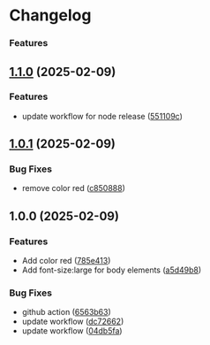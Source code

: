 # Changelog

### Features

## [1.1.0](https://github.com/web-nikos/test-releases/compare/v1.0.0...v1.1.0) (2025-02-09)

### Features

* update workflow for node release ([551109c](https://github.com/web-nikos/test-releases/commit/551109c8499b6e41761c9ded6132eae3f1e446d7))
## [1.0.1](https://github.com/web-nikos/test-releases/compare/v1.0.0...v1.0.1) (2025-02-09)


### Bug Fixes

* remove color red ([c850888](https://github.com/web-nikos/test-releases/commit/c850888ec7df41522e8197a855eefaec77e6289c))

## 1.0.0 (2025-02-09)


### Features

* Add color red ([785e413](https://github.com/web-nikos/test-releases/commit/785e4133dafb88a90506f588dffa613fa560100e))
* Add font-size:large for body elements ([a5d49b8](https://github.com/web-nikos/test-releases/commit/a5d49b80274b934aa205dbb153b7d290dceb771b))


### Bug Fixes

* github action ([6563b63](https://github.com/web-nikos/test-releases/commit/6563b63b068973dfdc8b7bdde1992b13499d7988))
* update workflow ([dc72662](https://github.com/web-nikos/test-releases/commit/dc7266294b9d3733f1d8bac0835fa0086e65dabf))
* update workflow ([04db5fa](https://github.com/web-nikos/test-releases/commit/04db5faf9747f5d7c96a3a9f26d4fa08c4e76c0a))
